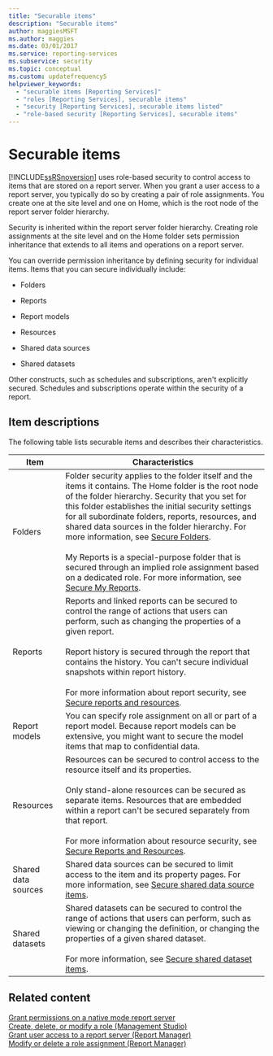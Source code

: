 ```yaml
---
title: "Securable items"
description: "Securable items"
author: maggiesMSFT
ms.author: maggies
ms.date: 03/01/2017
ms.service: reporting-services
ms.subservice: security
ms.topic: conceptual
ms.custom: updatefrequency5
helpviewer_keywords:
  - "securable items [Reporting Services]"
  - "roles [Reporting Services], securable items"
  - "security [Reporting Services], securable items listed"
  - "role-based security [Reporting Services], securable items"
---
```

# Securable items
  [!INCLUDE[ssRSnoversion](../../includes/ssrsnoversion-md.md)] uses role-based security to control access to items that are stored on a report server. When you grant a user access to a report server, you typically do so by creating a pair of role assignments. You create one at the site level and one on Home, which is the root node of the report server folder hierarchy. 
  
 Security is inherited within the report server folder hierarchy. Creating role assignments at the site level and on the Home folder sets permission inheritance that extends to all items and operations on a report server.  
  
 You can override permission inheritance by defining security for individual items. Items that you can secure individually include:  
  
-   Folders  
  
-   Reports  
  
-   Report models  
  
-   Resources  
  
-   Shared data sources  
  
-   Shared datasets  
  
 Other constructs, such as schedules and subscriptions, aren't explicitly secured. Schedules and subscriptions operate within the security of a report.  
  
## Item descriptions  
 The following table lists securable items and describes their characteristics.  
  
|Item|Characteristics|  
|----------|---------------------|  
|Folders|Folder security applies to the folder itself and the items it contains. The Home folder is the root node of the folder hierarchy. Security that you set for this folder establishes the initial security settings for all subordinate folders, reports, resources, and shared data sources in the folder hierarchy. For more information, see [Secure Folders](../../reporting-services/security/secure-folders.md).<br /><br /> My Reports is a special-purpose folder that is secured through an implied role assignment based on a dedicated role. For more information, see [Secure My Reports](../../reporting-services/security/secure-my-reports.md).|  
|Reports|Reports and linked reports can be secured to control the range of actions that users can perform, such as changing the properties of a given report.<br /><br /> Report history is secured through the report that contains the history. You can't secure individual snapshots within report history.<br /><br /> For more information about report security, see [Secure reports and resources](../../reporting-services/security/secure-reports-and-resources.md).|  
|Report models|You can specify role assignment on all or part of a report model. Because report models can be extensive, you might want to secure the model items that map to confidential data.|  
|Resources|Resources can be secured to control access to the resource itself and its properties.<br /><br /> Only stand-alone resources can be secured as separate items. Resources that are embedded within a report can't be secured separately from that report.<br /><br /> For more information about resource security, see [Secure Reports and Resources](../../reporting-services/security/secure-reports-and-resources.md).|  
|Shared data sources|Shared data sources can be secured to limit access to the item and its property pages. For more information, see [Secure shared data source items](../../reporting-services/security/secure-shared-data-source-items.md).|  
|Shared datasets|Shared datasets can be secured to control the range of actions that users can perform, such as viewing or changing the definition, or changing the properties of a given shared dataset.<br /><br /> For more information, see [Secure shared dataset items](../../reporting-services/security/secure-shared-dataset-items.md).|  
  
## Related content  
 [Grant permissions on a native mode report server](../../reporting-services/security/granting-permissions-on-a-native-mode-report-server.md)    
 [Create, delete, or modify a role &#40;Management Studio&#41;](../../reporting-services/security/role-definitions-create-delete-or-modify.md)    
 [Grant user access to a report server &#40;Report Manager&#41;](./grant-user-access-to-a-report-server.md)   
 [Modify or delete a role assignment &#40;Report Manager&#41;](../../reporting-services/security/role-assignments-modify-or-delete.md)  
  
